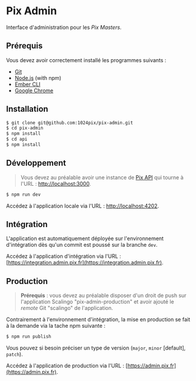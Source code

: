 # Pix Admin

Interface d'administration pour les *Pix Masters*.   

## Prérequis

Vous devez avoir correctement installé les programmes suivants :

* [Git](https://git-scm.com/)
* [Node.js](https://nodejs.org/) (with npm)
* [Ember CLI](https://ember-cli.com/)
* [Google Chrome](https://google.com/chrome/)

## Installation

```bash
$ git clone git@github.com:1024pix/pix-admin.git
$ cd pix-admin
$ npm install
$ cd api
$ npm install
```

## Développement

> Vous devez au préalable avoir une instance de [Pix API](https://github.com/1024pix/pix/tree/dev/api) qui tourne à l'URL : [http://localhost:3000](http://localhost:3000).

```bash
$ npm run dev
```

Accédez à l'application locale via l'URL : [http://localhost:4202](http://localhost:4202).

## Intégration

L'application est automatiquement déployée sur l'environnement d'intégration dès qu'un commit est poussé sur la branche `dev`.

Accédez à l'application d'intégration via l'URL : [https://integration.admin.pix.fr](https://integration.admin.pix.fr).


## Production

> **Prérequis** : vous devez au préalable disposer d'un droit de push sur l'application Scalingo "pix-admin-production" et avoir ajouté le _remote_ Git "scalingo" de l'application.

Contrairement à l'environnement d'intégration, la mise en production se fait à la demande via la tache npm suivante :

```bash
$ npm run publish
```

Vous pouvez si besoin préciser un type de version (`major`, `minor` [default], `patch`).

Accédez à l'application de production via l'URL : [https://admin.pix.fr](https://admin.pix.fr).
